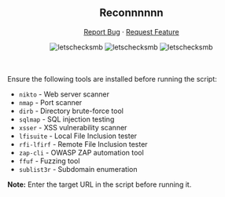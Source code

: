 <div align="center">
 <h2 align="center">Reconnnnnn</h2>
  <p align="center">
    <a
      href="https://github.com/Shirshakhtml/basicrecon/issues/new?assignees=&labels=bug">Report
      Bug</a>
    ·
    <a href="https://github.com/Shirshakhtml/basicrecon/issues">Request Feature</a>
  </p>

  <img alt="letschecksmb" src="https://img.shields.io/github/stars/Shirshakhtml/basicrecon">
  <img alt="letschecksmb" src="https://img.shields.io/github/issues/Shirshakhtml/basicrecon">
  <img alt="letschecksmb" src="https://img.shields.io/github/languages/code-size/Shirshakhtml/basicrecon">

</div>
<br>
<br>
<p>Ensure the following tools are installed before running the script:</p>
    <ul>
        <li><code>nikto</code> - Web server scanner</li>
        <li><code>nmap</code> - Port scanner</li>
        <li><code>dirb</code> - Directory brute-force tool</li>
        <li><code>sqlmap</code> - SQL injection testing</li>
        <li><code>xsser</code> - XSS vulnerability scanner</li>
        <li><code>lfisuite</code> - Local File Inclusion tester</li>
        <li><code>rfi-lfirf</code> - Remote File Inclusion tester</li>
        <li><code>zap-cli</code> - OWASP ZAP automation tool</li>
        <li><code>ffuf</code> - Fuzzing tool</li>
        <li><code>sublist3r</code> - Subdomain enumeration</li>
    </ul>

 <p><strong>Note:</strong> Enter the target URL in the script before running it.</p>
